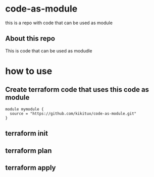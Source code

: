 # code-as-module
this is a repo with code that can be used as module

## About this repo

This is code that can be used as modudle

# how to use

## Create terraform code that uses this code as module

```
module mymodule {
  source = "https://github.com/kikitux/code-as-module.git"
}
```

## terraform init

## terraform plan

## terraform apply

